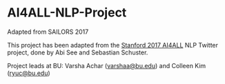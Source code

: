 # AI4ALL-NLP-Project
Adapted from SAILORS 2017

This project has been adapted from the [Stanford 2017 AI4ALL](http://ai4all.stanford.edu/) NLP Twitter project, done by Abi See and Sebastian Schuster.

Project leads at BU: Varsha Achar (varshaa@bu.edu) and Colleen Kim (ryuc@bu.edu)


